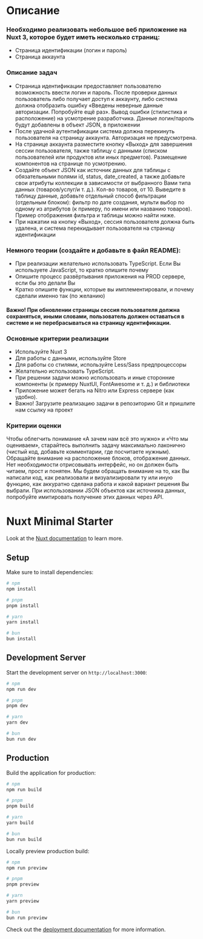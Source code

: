 # Описание
### Необходимо реализовать небольшое веб приложение на Nuxt 3, которое будет иметь несколько страниц:
- Cтраница идентификации (логин и пароль)
- Cтраница аккаунта

### Описание задач

- Страница идентификации предоставляет пользователю возможность ввести логин
и пароль. После проверки данных пользователь либо получает доступ к аккаунту,
либо система должна отобразить ошибку «Введены неверные данные
авторизации. Попробуйте ещё раз». Вывод ошибки (стилистика и расположение)
на усмотрение разработчика. Данные логин/пароль будут добавлены в объект
JSON, в приложении
- После удачной аутентификации система должна перекинуть пользователя на
страницу аккаунта. Авторизация не предусмотрена.
- На странице аккаунта разместите кнопку «Выход» для завершения сессии
пользователя, также таблицу с данными (списком пользователей или продуктов
или иных предметов). Размещение компонентов на странице по усмотрению.
- Создайте объект JSON как источник данных для таблицы с обязательными полями
id, status, date_created, а также добавьте свои атрибуты коллекции в зависимости
от выбранного Вами типа данных (товаров/услуг/и т. д.). Кол-во товаров, от 10.
Выведите в таблицу данные, добавьте отдельный способ фильтрации (отдельным
блоком): фильтр по дате создания, мульти выбор по одному из атрибутов (к
примеру, по имени или названию товаров). Пример отображения фильтра и
таблицы можно найти ниже.
- При нажатии на кнопку «Выход», сессия пользователя должна быть удалена, и
система перекидывает пользователя на страницу идентификации

### Немного теории (создайте и добавьте в файл README):
- При реализации желательно использовать TypeScript. Если Вы используете JavaScript, то кратко опишите почему
- Опишите процесс развёртывания приложения на PROD сервере, если бы это делали Вы
- Кратко опишите функции, которые вы имплементировали, и почему сделали именно так (по желанию)


#### Важно! При обновлении страницы сессия пользователя должна сохраняться, иными словами, пользователь должен оставаться в системе и не перебрасываться на страницу идентификации.

### Основные критерии реализации

- Используйте Nuxt 3
- Для работы с данными, используйте Store
- Для работы со стилями, используйте Less/Sass предпроцессоры
- Желательно использовать TypeScript.
- При решении задачи можно использовать и иные сторонние компоненты (к примеру NuxtUI, FontAwesome и т. д.) и библиотеки
- Приложение может бегать на Nitro или Express сервере (как удобно).
- Важно! Загрузите реализацию задачи в репозиторию Git и пришлите нам ссылку
на проект


### Критерии оценки
Чтобы облегчить понимание «А зачем нам всё это нужно» и «Что мы оцениваем»,
старайтесь выполнить задачу максимально лаконично (чистый код, добавьте
комментарии, где посчитаете нужным). Обращайте внимание на расположение блоков,
отображение данных. Нет необходимости отрисовывать интерфейс, но он должен быть
читаем, прост и понятен.
Мы будем обращать внимание на то, как Вы написали код, как реализовали и
визуализировали ту или иную функцию, как аккуратно сделана работа и какой вариант
решения Вы выбрали. При использовании JSON объектов как источника данных,
попробуйте имитировать получение этих данных через API.


# Nuxt Minimal Starter

Look at the [Nuxt documentation](https://nuxt.com/docs/getting-started/introduction) to learn more.

## Setup

Make sure to install dependencies:

```bash
# npm
npm install

# pnpm
pnpm install

# yarn
yarn install

# bun
bun install
```

## Development Server

Start the development server on `http://localhost:3000`:

```bash
# npm
npm run dev

# pnpm
pnpm dev

# yarn
yarn dev

# bun
bun run dev
```

## Production

Build the application for production:

```bash
# npm
npm run build

# pnpm
pnpm build

# yarn
yarn build

# bun
bun run build
```

Locally preview production build:

```bash
# npm
npm run preview

# pnpm
pnpm preview

# yarn
yarn preview

# bun
bun run preview
```

Check out the [deployment documentation](https://nuxt.com/docs/getting-started/deployment) for more information.
